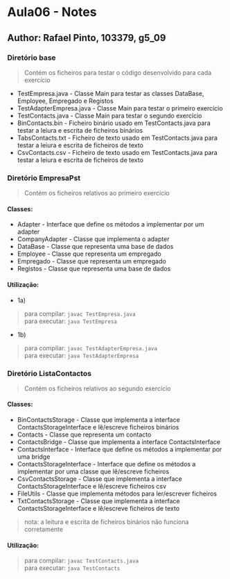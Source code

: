# Aula06 - Notes

## Author: Rafael Pinto, 103379, g5_09

### Diretório base
> Contém os ficheiros para testar o código desenvolvido para cada exercício
* TestEmpresa.java - Classe Main para testar as classes DataBase, Employee, Empregado e Registos
* TestAdapterEmpresa.java - Classe Main para testar o primeiro exercício
* TestContacts.java - Classe Main para testar o segundo exercício
* BinContacts.bin - Ficheiro binário usado em TestContacts.java para testar a leiura e escrita de ficheiros binários
* TabsContacts.txt - Ficheiro de texto usado em TestContacts.java para testar a leiura e escrita de ficheiros de texto
* CsvContacts.csv - Ficheiro de texto usado em TestContacts.java para testar a leiura e escrita de ficheiros de texto

### Diretório EmpresaPst
> Contém os ficheiros relativos ao primeiro exercício
#### Classes: 
* Adapter - Interface que define os métodos a implementar por um adapter
* CompanyAdapter - Classe que implementa o adapter
* DataBase - Classe que representa uma base de dados
* Employee - Classe que representa um empregado
* Empregado - Classe que representa um empregado
* Registos - Classe que representa uma base de dados

#### Utilização:
* 1a)
> para compilar: `javac TestEmpresa.java`  
> para executar: `java TestEmpresa`
* 1b)
> para compilar: `javac TestAdapterEmpresa.java`  
> para executar: `java TestAdapterEmpresa`

### Diretório ListaContactos
> Contém os ficheiros relativos ao segundo exercício
#### Classes:
* BinContactsStorage - Classe que implementa a interface ContactsStorageInterface e lê/escreve ficheiros binários
* Contacts - Classe que representa um contacto
* ContactsBridge - Classe que implementa a interface ContactsInterface
* ContactsInterface - Interface que define os métodos a implementar por uma bridge
* ContactsStorageInterface - Interface que define os métodos a implementar por uma classe que lê/escreve ficheiros
* CsvContactsStorage - Classe que implementa a interface ContactsStorageInterface e lê/escreve ficheiros csv
* FileUtils - Classe que implementa métodos para ler/escrever ficheiros
* TxtContactsStorage - Classe que implementa a interface ContactsStorageInterface e lê/escreve ficheiros de texto

> nota: a leitura e escrita de ficheiros binários não funciona corretamente
#### Utilização:
> para compilar: `javac TestContacts.java`  
> para executar: `java TestContacts`
